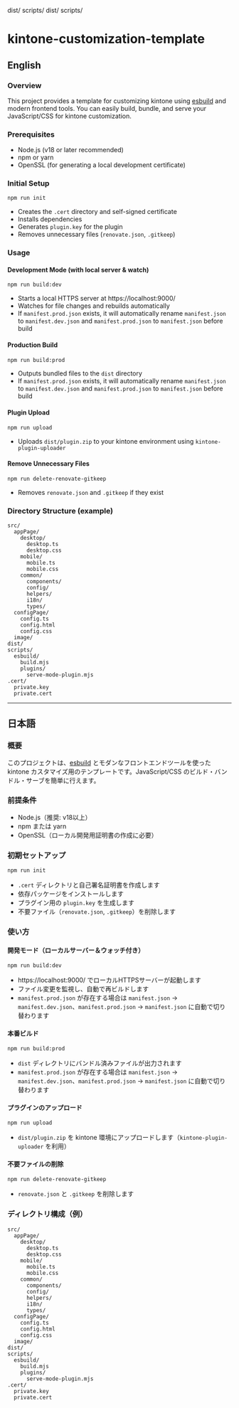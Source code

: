 dist/
scripts/
dist/
scripts/

# kintone-customization-template

## English

### Overview

This project provides a template for customizing kintone using [esbuild](https://esbuild.github.io/) and modern frontend tools. You can easily build, bundle, and serve your JavaScript/CSS for kintone customization.

### Prerequisites

- Node.js (v18 or later recommended)
- npm or yarn
- OpenSSL (for generating a local development certificate)

### Initial Setup

```bash
npm run init
```

- Creates the `.cert` directory and self-signed certificate
- Installs dependencies
- Generates `plugin.key` for the plugin
- Removes unnecessary files (`renovate.json`, `.gitkeep`)

### Usage

#### Development Mode (with local server & watch)

```bash
npm run build:dev
```

- Starts a local HTTPS server at https://localhost:9000/
- Watches for file changes and rebuilds automatically
- If `manifest.prod.json` exists, it will automatically rename `manifest.json` to `manifest.dev.json` and `manifest.prod.json` to `manifest.json` before build

#### Production Build

```bash
npm run build:prod
```

- Outputs bundled files to the `dist` directory
- If `manifest.prod.json` exists, it will automatically rename `manifest.json` to `manifest.dev.json` and `manifest.prod.json` to `manifest.json` before build

#### Plugin Upload

```bash
npm run upload
```

- Uploads `dist/plugin.zip` to your kintone environment using `kintone-plugin-uploader`

#### Remove Unnecessary Files

```bash
npm run delete-renovate-gitkeep
```

- Removes `renovate.json` and `.gitkeep` if they exist

### Directory Structure (example)

```text
src/
  appPage/
    desktop/
      desktop.ts
      desktop.css
    mobile/
      mobile.ts
      mobile.css
    common/
      components/
      config/
      helpers/
      i18n/
      types/
  configPage/
    config.ts
    config.html
    config.css
  image/
dist/
scripts/
  esbuild/
    build.mjs
    plugins/
      serve-mode-plugin.mjs
.cert/
  private.key
  private.cert
```

---

## 日本語

### 概要

このプロジェクトは、[esbuild](https://esbuild.github.io/) とモダンなフロントエンドツールを使った kintone カスタマイズ用のテンプレートです。JavaScript/CSS のビルド・バンドル・サーブを簡単に行えます。

### 前提条件

- Node.js（推奨: v18以上）
- npm または yarn
- OpenSSL（ローカル開発用証明書の作成に必要）

### 初期セットアップ

```bash
npm run init
```

- `.cert` ディレクトリと自己署名証明書を作成します
- 依存パッケージをインストールします
- プラグイン用の `plugin.key` を生成します
- 不要ファイル（`renovate.json`, `.gitkeep`）を削除します

### 使い方

#### 開発モード（ローカルサーバー＆ウォッチ付き）

```bash
npm run build:dev
```

- https://localhost:9000/ でローカルHTTPSサーバーが起動します
- ファイル変更を監視し、自動で再ビルドします
- `manifest.prod.json` が存在する場合は `manifest.json` → `manifest.dev.json`、`manifest.prod.json` → `manifest.json` に自動で切り替わります

#### 本番ビルド

```bash
npm run build:prod
```

- `dist` ディレクトリにバンドル済みファイルが出力されます
- `manifest.prod.json` が存在する場合は `manifest.json` → `manifest.dev.json`、`manifest.prod.json` → `manifest.json` に自動で切り替わります

#### プラグインのアップロード

```bash
npm run upload
```

- `dist/plugin.zip` を kintone 環境にアップロードします（`kintone-plugin-uploader` を利用）

#### 不要ファイルの削除

```bash
npm run delete-renovate-gitkeep
```

- `renovate.json` と `.gitkeep` を削除します

### ディレクトリ構成（例）

```text
src/
  appPage/
    desktop/
      desktop.ts
      desktop.css
    mobile/
      mobile.ts
      mobile.css
    common/
      components/
      config/
      helpers/
      i18n/
      types/
  configPage/
    config.ts
    config.html
    config.css
  image/
dist/
scripts/
  esbuild/
    build.mjs
    plugins/
      serve-mode-plugin.mjs
.cert/
  private.key
  private.cert
```
